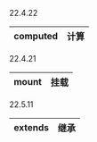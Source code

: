 22.4.22

| computed | 计算 |
| -------- | ---- |



22.4.21

| mount | 挂载 |
| ----- | ---- |

22.5.11

| extends | 继承 |
| ------- | ---- |

